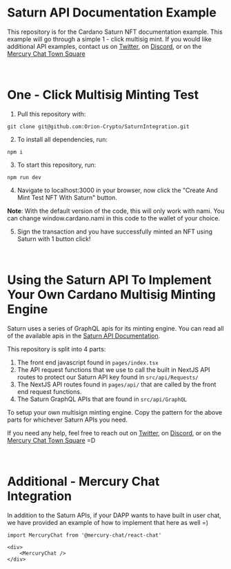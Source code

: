 # Saturn API Documentation Example

This repository is for the Cardano Saturn NFT documentation example. This example will go through a simple 1 - click multisig mint.
If you would like additional API examples, contact us on [Twitter](https://twitter.com/SaturnNFTio), on [Discord](http://discord.gg/NvVNfQmPjp), or on the [Mercury Chat Town Square](https://mercurychat.io/)

<br />

# One - Click Multisig Minting Test

1. Pull this repository with:

```
git clone git@github.com:Orion-Crypto/SaturnIntegration.git
```

2. To install all dependencies, run:

```
npm i
```

3. To start this repository, run:

```
npm run dev
```

4. Navigate to localhost:3000 in your browser, now click the "Create And Mint Test NFT With Saturn" button.

<b>Note</b>: With the default version of the code, this will only work with nami. You can change window.cardano.nami in this code to the wallet of your choice.

5. Sign the transaction and you have successfully minted an NFT using Saturn with 1 button click!

<br />

# Using the Saturn API To Implement Your Own Cardano Multisig Minting Engine

Saturn uses a series of GraphQL apis for its minting engine. You can read all of the available apis in the [Saturn API Documentation](https://saturnnft.io/documentation).

This repository is split into 4 parts:

1. The front end javascript found in `pages/index.tsx`
2. The API request functions that we use to call the built in NextJS API routes to protect our Saturn API key found in `src/api/Requests/`
3. The NextJS API routes found in `pages/api/` that are called by the front end request functions.
4. The Saturn GraphQL APIs that are found in `src/api/GraphQL`

To setup your own multisign minting engine. Copy the pattern for the above parts for whichever Saturn APIs you need.

If you need any help, feel free to reach out on [Twitter](https://twitter.com/SaturnNFTio), on [Discord](http://discord.gg/NvVNfQmPjp), or on the [Mercury Chat Town Square](https://mercurychat.io/) =D

<br />

# Additional - Mercury Chat Integration

In addition to the Saturn APIs, if your DAPP wants to have built in user chat, we have provided an example of how to implement that here as well =)

```
import MercuryChat from '@mercury-chat/react-chat'

<div>
    <MercuryChat />
</div>
```
